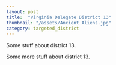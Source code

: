 ```yaml
---
layout: post
title:  "Virginia Delegate District 13"
thumbnail: "/assets/Ancient Aliens.jpg"
category: targeted_district
---
```

Some stuff about district 13.
<!--more-->
Some more stuff about district 13.